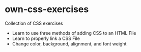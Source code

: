 # own-css-exercises
Collection of CSS exercises
- Learn to use three methods of adding CSS to an HTML File
- Learn to properly link a CSS File
- Change color, background, alignment, and font weight

